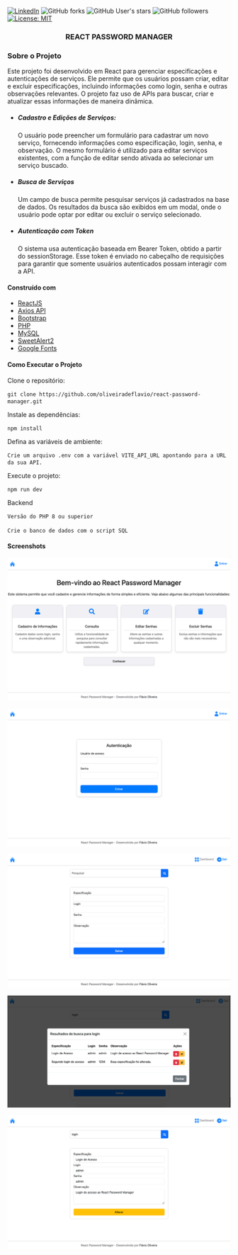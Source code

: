 [![LinkedIn][linkedin-shield]][linkedin-url]
![GitHub forks](https://img.shields.io/github/forks/oliveiradeflavio/react-password-managerv?style=for-the-badge)
![GitHub User's stars](https://img.shields.io/github/stars/oliveiradeflavio?style=for-the-badge)
![GitHub followers](https://img.shields.io/github/followers/oliveiradeflavio?style=for-the-badge)
[![License: MIT](https://img.shields.io/badge/License-MIT-yellow.svg)](https://github.com/oliveiradeflavio/react-password-manager/blob/main/LICENSE)


<h3 align="center">REACT PASSWORD MANAGER</h3>

### Sobre o Projeto

Este projeto foi desenvolvido em React para gerenciar especificações e autenticações de serviços. Ele permite que os usuários possam criar, editar e excluir especificações, incluindo informações como login, senha e outras observações relevantes. O projeto faz uso de APIs para buscar, criar e atualizar essas informações de maneira dinâmica.

* ##### Cadastro e Edições de Serviços:

    O usuário pode preencher um formulário para cadastrar um novo serviço, fornecendo informações como especificação, login, senha, e observação.
    O mesmo formulário é utilizado para editar serviços existentes, com a função de editar sendo ativada ao selecionar um serviço buscado.

* ##### Busca de Serviços

    Um campo de busca permite pesquisar serviços já cadastrados na base de dados. Os resultados da busca são exibidos em um modal, onde o usuário pode optar por editar ou excluir o serviço selecionado.

* ##### Autenticação com Token

    O sistema usa autenticação baseada em Bearer Token, obtido a partir do sessionStorage. Esse token é enviado no cabeçalho de requisições para garantir que somente usuários autenticados possam interagir com a API.


#### Construído com

* [ReactJS](https://react.dev/)
* [Axios API](https://axios-http.com)
* [Bootstrap](https://getbootstrap.com/)
* [PHP](https://www.php.net/)
* [MySQL](https://www.mysql.com/)
* [SweetAlert2](https://sweetalert2.github.io/)
* [Google Fonts](https://fonts.google.com/)


#### Como Executar o Projeto

Clone o repositório:

    git clone https://github.com/oliveiradeflavio/react-password-manager.git

Instale as dependências:

    npm install

Defina as variáveis de ambiente:

    Crie um arquivo .env com a variável VITE_API_URL apontando para a URL da sua API.

Execute o projeto:

    npm run dev


Backend

    Versão do PHP 8 ou superior

    Crie o banco de dados com o script SQL

#### Screenshots


![](https://github.com/oliveiradeflavio/react-password-manager/blob/main/src/assets/img/home.png)

![](https://github.com/oliveiradeflavio/react-password-manager/blob/main/src/assets/img/autenticacao.png)

![](https://github.com/oliveiradeflavio/react-password-manager/blob/main/src/assets/img/dashboard.png)

![](https://github.com/oliveiradeflavio/react-password-manager/blob/main/src/assets/img/busca.png)

![](https://github.com/oliveiradeflavio/react-password-manager/blob/main/src/assets/img/edicao.png)









[linkedin-shield]: https://img.shields.io/badge/-LinkedIn-black.svg?style=for-the-badge&logo=linkedin&colorB=555
[linkedin-url]: https://www.linkedin.com/in/fladoliveira/
[product-screenshot]: https://raw.githubusercontent.com/oliveiradeflavio/horus_pdv/main/screen/dashboard.png
